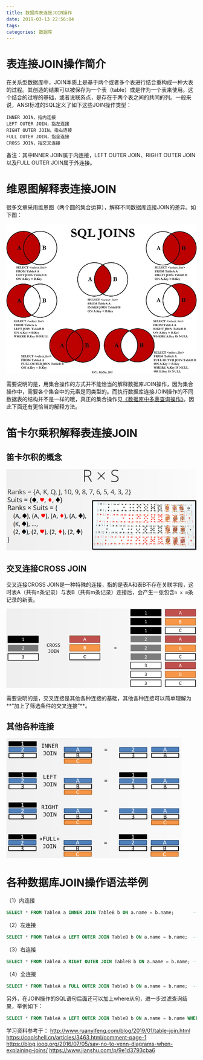 ```yaml
---
title: 数据库表连接JOIN操作
date: 2019-03-13 22:56:04
tags:
categories: 数据库
---
```


# 表连接JOIN操作简介

在关系型数据库中，JOIN本质上是基于两个或者多个表进行结合重构成一种大表的过程。其创造的结果可以被保存为一个表（table）或是作为一个表来使用。这个结合的过程的基础，或者说联系点，是存在于两个表之间的共同的列。一般来说，ANSI标准的SQL定义了如下这些JOIN操作类型：

    INNER JOIN，指内连接
    LEFT OUTER JOIN，指左连接
    RIGHT OUTER JOIN，指右连接
    FULL OUTER JOIN，指全连接
    CROSS JOIN，指交叉连接

备注：其中INNER JOIN属于内连接，LEFT OUTER JOIN、RIGHT OUTER JOIN以及FULL OUTER JOIN属于外连接。

# 维恩图解释表连接JOIN

很多文章采用维恩图（两个圆的集合运算），解释不同数据库连接JOIN的差异。如下图：

![](/images/mysql_join_1_1.png)

需要说明的是，用集合操作的方式并不能恰当的解释数据库JOIN操作，因为集合操作中，需要各个集合中的元素是同类型的。而执行数据库连接JOIN操作的不同数据表的结构并不是一样的哦，真正的集合操作见[《数据库中多表查询操作》](https://wangjianno1.github.io/2019/03/13/%E6%95%B0%E6%8D%AE%E5%BA%93%E4%B8%AD%E5%A4%9A%E8%A1%A8%E6%9F%A5%E8%AF%A2%E6%93%8D%E4%BD%9C/)。因此下面还有更恰当的解释方法。

# 笛卡尔乘积解释表连接JOIN

## 笛卡尔积的概念

![](/images/mysql_join_1_2.png)

## 交叉连接CROSS JOIN

交叉连接CROSS JOIN是一种特殊的连接，指的是表A和表B不存在关联字段，这时表A（共有n条记录）与表B（共有m条记录）连接后，会产生一张包含`n x m`条记录的新表。

![](/images/mysql_join_1_3.png)

需要说明的是，交叉连接是其他各种连接的基础，其他各种连接可以简单理解为**“加上了筛选条件的交叉连接”**。

## 其他各种连接

![](/images/mysql_join_1_4.png)

# 各种数据库JOIN操作语法举例

（1）内连接

```sql
SELECT * FROM TableA a INNER JOIN TableB b ON a.name = b.name;       --INNER可以省略
```

（2）左连接

```sql
SELECT * FROM TableA a LEFT OUTER JOIN TableB b ON a.name = b.name;  --OUTER可以省略
```

（3）右连接

```sql
SELECT * FROM TableA a RIGHT OUTER JOIN TableB b ON a.name = b.name; --OUTER可以省略
```

（4）全连接

```sql
SELECT * FROM TableA a FULL OUTER JOIN TableB b ON a.name = b.name;  --OUTER可以省略
```

另外，在JOIN操作的SQL语句后面还可以加上where从句，进一步过滤查询结果，举例如下：

```sql
SELECT * FROM TableA a LEFT OUTER JOIN TableB b ON a.name = b.name WHERE b.name IS null;
```

学习资料参考于：
http://www.ruanyifeng.com/blog/2019/01/table-join.html
https://coolshell.cn/articles/3463.html/comment-page-1
https://blog.jooq.org/2016/07/05/say-no-to-venn-diagrams-when-explaining-joins/
https://www.jianshu.com/p/9e1d3793cba6
